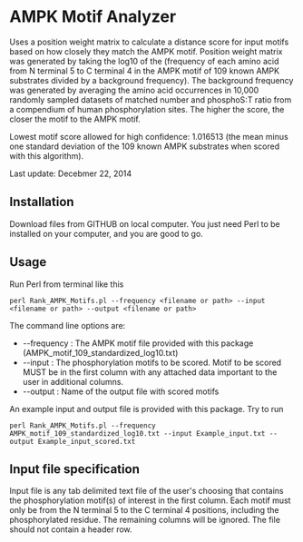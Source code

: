 AMPK Motif Analyzer
===================

Uses a position weight matrix to calculate a distance score for input motifs based on how closely they match the AMPK motif. Position weight matrix was generated by taking the log10 of the (frequency of each amino acid from N terminal 5 to C terminal 4 in the AMPK motif of 109 known AMPK substrates divided by a background frequency). The background frequency was generated by averaging the amino acid occurrences in 10,000 randomly sampled datasets of matched number and phosphoS:T ratio from a compendium of human phosphorylation sites. The higher the score, the closer the motif to the AMPK motif.

Lowest motif score allowed for high confidence: 1.016513 (the mean minus one standard deviation of the 109 known AMPK substrates when scored with this algorithm).

Last update: Decebmer 22, 2014

Installation
------------

Download files from GITHUB on local computer. You just need Perl to be installed on your computer, and you are good to go.

Usage
------------

Run Perl from terminal like this

    perl Rank_AMPK_Motifs.pl --frequency <filename or path> --input <filename or path> --output <filename or path>

The command line options are:
* --frequency  : The AMPK motif file provided with this package (AMPK_motif_109_standardized_log10.txt)
* --input      : The phosphorylation motifs to be scored. Motif to be scored MUST be in the first column with any attached data important to the user in additional columns.
* --output     : Name of the output file with scored motifs

An example input and output file is provided with this package. Try to run

    perl Rank_AMPK_Motifs.pl --frequency AMPK_motif_109_standardized_log10.txt --input Example_input.txt --output Example_input_scored.txt

Input file specification
------------------------
Input file is any tab delimited text file of the user's choosing that contains the phosphorylation motif(s) of interest in the first column. Each motif must only be from the N terminal 5 to the C terminal 4 positions, including the phosphorylated residue. The remaining columns will be ignored. The file should not contain a header row.

